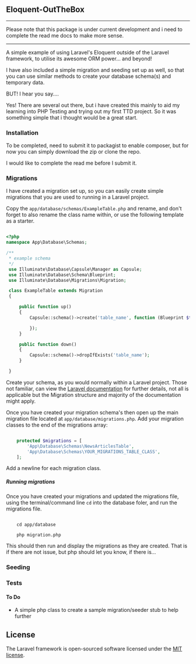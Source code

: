 ## Eloquent-OutTheBox

---

Please note that this package is under current development and i need to complete the read me docs to make more sense.

---


A simple example of using Laravel's Eloquent outside of the Laravel framework, to utilise its awesome ORM power... and beyond!

I have  also included a simple migration and seeding set up as well, so that you can use similar methods to create your database schema(s) and temporary data.

BUT! I hear you say....

Yes! There are several out there, but i have created this mainly to aid my learning into PHP Testing and trying out my first TTD project. So it was something simple that i thought would be a great start.


### Installation

To be completed, need to submit it to packagist to enable composer, but for now you can simply download the zip or clone the repo.

I would like to complete the read me before I submit it.

### Migrations
I have created a migration set up, so you can easily create simple migrations that you are used to running in a Laravel project.

Copy the `app/database/schemas/ExampleTable.php` and rename, and don't forget to also rename the class name within, or use the following template as a starter.

```php

<?php
namespace App\Database\Schemas;

/**
 * example schema
 */
 use Illuminate\Database\Capsule\Manager as Capsule;
 use Illuminate\Database\Schema\Blueprint;
 use Illuminate\Database\Migrations\Migration;

 class ExampleTable extends Migration
 {

     public function up()
     {
         Capsule::schema()->create('table_name', function (Blueprint $table) {

         });
     }

     public function down()
     {
         Capsule::schema()->dropIfExists('table_name');
     }

 }

 ```

Create your schema, as you would normally within a Laravel project.  Those not familiar, can view the [Laravel documentation](https://laravel.com/docs/5.4/migrations#migration-structure) for further details, not all is applicable but the Migration structure and majority of the documentation might apply.

Once you have created your migration schema's then open up the main migration file located at `app/database/migrations.php`. Add your migration classes to the end of the migrations array:

```php

    protected $migrations = [
        'App\Database\Schemas\NewsArticlesTable',
        'App\Database\Schemas\YOUR_MIGRATIONS_TABLE_CLASS',
    ];

```
Add a newline for each migration class.

##### Running migrations

Once you have created your migrations and updated the migrations file, using the terminal/command line `cd` into the database foler, and run the migrations file.

```

    cd app/database

    php migration.php

```

This should then run and display the migrations as they are created. That is if there are not issue, but php should let you know, if there is...


### Seeding



### Tests



#### To Do

* A simple php class to create a sample migration/seeder stub to help further


## License

The Laravel framework is open-sourced software licensed under the [MIT license](http://opensource.org/licenses/MIT).
